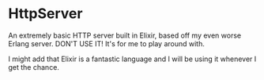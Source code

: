 # HttpServer

An extremely basic HTTP server built in Elixir, based off my even worse
Erlang server. DON'T USE IT! It's for me to play around with.

I might add that Elixir is a fantastic language and I will be using it
whenever I get the chance.